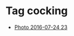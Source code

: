 <!--
title: Tag cocking
date: 2020-06-28T14:43:49.415Z
tags:
-->
# Tag cocking

 * [Photo 2016-07-24 23](147917309907.md)